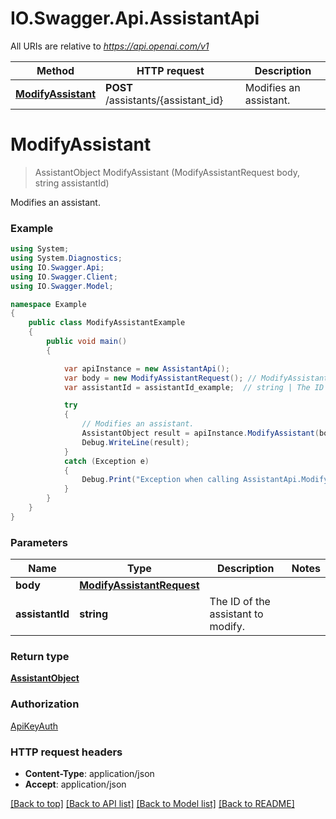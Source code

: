 # IO.Swagger.Api.AssistantApi

All URIs are relative to *https://api.openai.com/v1*

Method | HTTP request | Description
------------- | ------------- | -------------
[**ModifyAssistant**](AssistantApi.md#modifyassistant) | **POST** /assistants/{assistant_id} | Modifies an assistant.

<a name="modifyassistant"></a>
# **ModifyAssistant**
> AssistantObject ModifyAssistant (ModifyAssistantRequest body, string assistantId)

Modifies an assistant.

### Example
```csharp
using System;
using System.Diagnostics;
using IO.Swagger.Api;
using IO.Swagger.Client;
using IO.Swagger.Model;

namespace Example
{
    public class ModifyAssistantExample
    {
        public void main()
        {

            var apiInstance = new AssistantApi();
            var body = new ModifyAssistantRequest(); // ModifyAssistantRequest | 
            var assistantId = assistantId_example;  // string | The ID of the assistant to modify.

            try
            {
                // Modifies an assistant.
                AssistantObject result = apiInstance.ModifyAssistant(body, assistantId);
                Debug.WriteLine(result);
            }
            catch (Exception e)
            {
                Debug.Print("Exception when calling AssistantApi.ModifyAssistant: " + e.Message );
            }
        }
    }
}
```

### Parameters

Name | Type | Description  | Notes
------------- | ------------- | ------------- | -------------
 **body** | [**ModifyAssistantRequest**](ModifyAssistantRequest.md)|  | 
 **assistantId** | **string**| The ID of the assistant to modify. | 

### Return type

[**AssistantObject**](AssistantObject.md)

### Authorization

[ApiKeyAuth](../README.md#ApiKeyAuth)

### HTTP request headers

 - **Content-Type**: application/json
 - **Accept**: application/json

[[Back to top]](#) [[Back to API list]](../README.md#documentation-for-api-endpoints) [[Back to Model list]](../README.md#documentation-for-models) [[Back to README]](../README.md)
